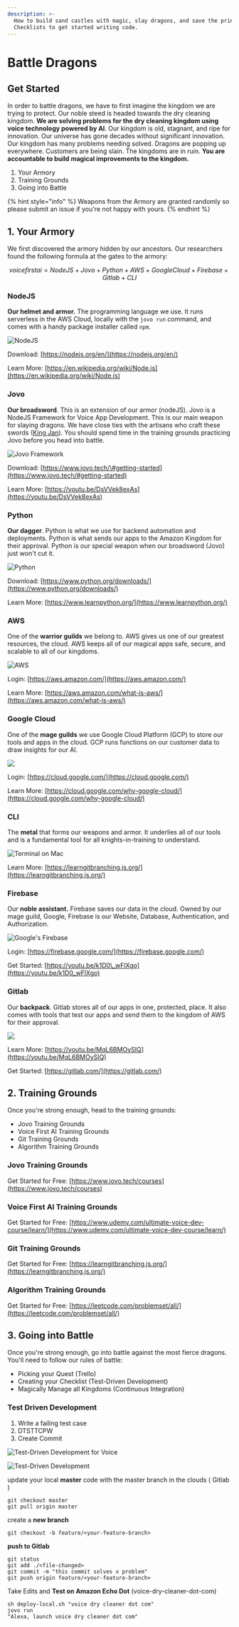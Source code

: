 ```yaml
---
description: >-
  How to build sand castles with magic, slay dragons, and save the prince(ss).
  Checklists to get started writing code.
---
```


# Battle Dragons

## Get Started

In order to battle dragons, we have to first imagine the kingdom we are trying to protect. Our noble steed is headed towards the dry cleaning kingdom. **We are solving problems for the dry cleaning kingdom using voice technology powered by AI**. Our kingdom is old, stagnant, and ripe for innovation. Our universe has gone decades without significant innovation. Our kingdom has many problems needing solved. Dragons are popping up everywhere. Customers are being slain. The kingdoms are in ruin. **You are accountable to build magical improvements to the kingdom.**

1. Your Armory 
2. Training Grounds
3. Going into Battle



{% hint style="info" %}
Weapons from the Armory are granted randomly so please submit an issue if you're not happy with yours.
{% endhint %}

## 1. Your Armory

We first discovered the armory hidden by our ancestors. Our researchers found the following formula at the gates to the armory:

 $$voicefirstai = NodeJS + Jovo + Python + AWS + Google Cloud + Firebase + Gitlab + CLI$$ 

### NodeJS 

**Our helmet and armor.** The programming language we use. It runs serverless in the AWS Cloud, locally with the `jovo run` command, and comes with a handy package installer called `npm`.

![NodeJS](../.gitbook/assets/1200px-node.js_logo.svg.png)

Download: [https://nodejs.org/en/](https://nodejs.org/en/)

Learn More: [https://en.wikipedia.org/wiki/Node.js](https://en.wikipedia.org/wiki/Node.js)

### Jovo

**Our broadsword**. This is an extension of our armor \(nodeJS\). Jovo is a NodeJS Framework for Voice App Development. This is our main weapon for slaying dragons. We have close ties with the artisans who craft these swords \([King Jan](https://twitter.com/einkoenig)\). You should spend time in the training grounds practicing Jovo before you head into battle.

![Jovo Framework](../.gitbook/assets/jovo.jpg)

Download: [https://www.jovo.tech/\#getting-started](https://www.jovo.tech/#getting-started)

Learn More: [https://youtu.be/DsVVek8exAs](https://youtu.be/DsVVek8exAs)

### Python

**Our dagger**. Python is what we use for backend automation and deployments. Python is what sends our apps to the Amazon Kingdom for their approval. Python is our special weapon when our broadsword \(Jovo\) just won't cut it.

![Python](../.gitbook/assets/course-python-ii-2x.jpg)

Download: [https://www.python.org/downloads/](https://www.python.org/downloads/)

Learn More: [https://www.learnpython.org/](https://www.learnpython.org/)

### AWS

One of the **warrior guilds** we belong to. AWS gives us one of our greatest resources, the cloud. AWS keeps all of our magical apps safe, secure, and scalable to all of our kingdoms.

![AWS](../.gitbook/assets/amazon-web-services-cloud.png)

Login: [https://aws.amazon.com/](https://aws.amazon.com/)

Learn More: [https://aws.amazon.com/what-is-aws/](https://aws.amazon.com/what-is-aws/)

### Google Cloud

One of the **mage guilds** we use Google Cloud Platform \(GCP\) to store our tools and apps in the cloud. GCP runs functions on our customer data to draw insights for our AI. 

![](../.gitbook/assets/image-1.png)

Login: [https://cloud.google.com/](https://cloud.google.com/)

Learn More: [https://cloud.google.com/why-google-cloud/](https://cloud.google.com/why-google-cloud/)

### CLI

The **metal** that forms our weapons and armor. It underlies all of our tools and is a fundamental tool for all knights-in-training to understand. 

![Terminal on Mac](../.gitbook/assets/terminalicon2_thumb800.webp)

Learn More: [https://learngitbranching.js.org/](https://learngitbranching.js.org/)

### Firebase

Our **noble assistant.** Firebase saves our data in the cloud. Owned by our mage guild, Google, Firebase is our Website, Database, Authentication, and Authorization. 

![Google&apos;s Firebase](../.gitbook/assets/1_ipwpqqrhz0lkd_5setxqcq.png)

Login: [https://firebase.google.com/](https://firebase.google.com/)

Get Started: [https://youtu.be/k1D0\_wFlXgo](https://youtu.be/k1D0_wFlXgo)

### Gitlab

Our **backpack**. Gitlab stores all of our apps in one, protected, place. It also comes with tools that test our apps and send them to the kingdom of AWS for their approval.

![](../.gitbook/assets/1_ftygyg_g6rplumf5flzuxa.png)

Learn More: [https://youtu.be/MqL6BMOySIQ](https://youtu.be/MqL6BMOySIQ)

Get Started: [https://gitlab.com/](https://gitlab.com/)

## 2. Training Grounds

Once you're strong enough, head to the training grounds:

* Jovo Training Grounds
* Voice First AI Training Grounds
* Git Training Grounds
* Algorithm Training Grounds

### **Jovo Training Grounds**

Get Started for Free: [https://www.jovo.tech/courses](https://www.jovo.tech/courses)

### Voice First AI Training Grounds

Get Started for Free: [https://www.udemy.com/ultimate-voice-dev-course/learn/](https://www.udemy.com/ultimate-voice-dev-course/learn/)

### Git Training Grounds

Get Started for Free: [https://learngitbranching.js.org/](https://learngitbranching.js.org/)

### Algorithm Training Grounds

Get Started for Free: [https://leetcode.com/problemset/all/](https://leetcode.com/problemset/all/)

## 3. Going into Battle

Once you're strong enough, go into battle against the most fierce dragons. You'll need to follow our rules of battle:

* Picking your Quest \(Trello\)
* Creating your Checklist \(Test-Driven Development\)
* Magically Manage all Kingdoms \(Continuous Integration\)

### Test Driven Development

1. Write a failing test case
2. DTSTTCPW
3. Create Commit

![Test-Driven Development for Voice](../.gitbook/assets/0.jpeg)

![Test-Driven Development](../.gitbook/assets/1_tzswcigatajdovywlp5ubq.jpeg)

update your local **master** code with the master branch in the clouds \( Gitlab \)

```text
git checkout master
git pull origin master
```

create a **new branch**

```text
git checkout -b feature/<your-feature-branch>
```

**push to Gitlab**

```text
git status
git add ./<file-changed>
git commit -m "this commit solves x problem"
git push origin feature/<your-feature-branch>
```

Take Edits and **Test on Amazon Echo Dot** \(voice-dry-cleaner-dot-com\)

```text
sh deploy-local.sh "voice dry cleaner dot com"
jovo run
"Alexa, launch voice dry cleaner dot com"
```

